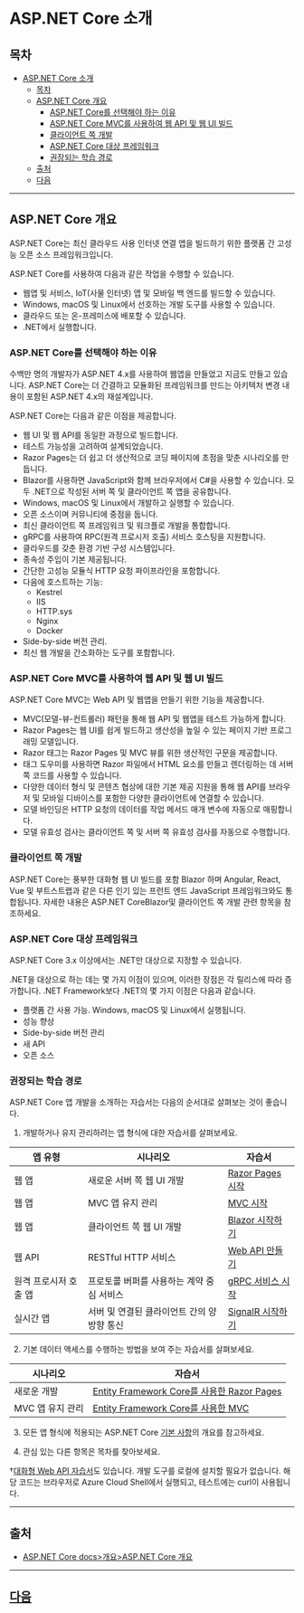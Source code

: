 # ASP.NET Core 소개

## 목차
- [ASP.NET Core 소개](#aspnet-core-소개)
  - [목차](#목차)
  - [ASP.NET Core 개요](#aspnet-core-개요)
    - [ASP.NET Core를 선택해야 하는 이유](#aspnet-core를-선택해야-하는-이유)
    - [ASP.NET Core MVC를 사용하여 웹 API 및 웹 UI 빌드](#aspnet-core-mvc를-사용하여-웹-api-및-웹-ui-빌드)
    - [클라이언트 쪽 개발](#클라이언트-쪽-개발)
    - [ASP.NET Core 대상 프레임워크](#aspnet-core-대상-프레임워크)
    - [권장되는 학습 경로](#권장되는-학습-경로)
  - [출처](#출처)
  - [다음](#다음)

---
## ASP.NET Core 개요

ASP.NET Core는 최신 클라우드 사용 인터넷 연결 앱을 빌드하기 위한 플랫폼 간 고성능 오픈 소스 프레임워크입니다.

ASP.NET Core를 사용하여 다음과 같은 작업을 수행할 수 있습니다.

 - 웹앱 및 서비스, IoT(사물 인터넷) 앱 및 모바일 백 엔드를 빌드할 수 있습니다.
 - Windows, macOS 및 Linux에서 선호하는 개발 도구를 사용할 수 있습니다.
 - 클라우드 또는 온-프레미스에 배포할 수 있습니다.
 - .NET에서 실행합니다.

### ASP.NET Core를 선택해야 하는 이유

수백만 명의 개발자가 ASP.NET 4.x를 사용하여 웹앱을 만들었고 지금도 만들고 있습니다. ASP.NET Core는 더 간결하고 모듈화된 프레임워크를 만드는 아키텍처 변경 내용이 포함된 ASP.NET 4.x의 재설계입니다.

ASP.NET Core는 다음과 같은 이점을 제공합니다.

 - 웹 UI 및 웹 API를 동일한 과정으로 빌드합니다.
 - 테스트 가능성을 고려하여 설계되었습니다.
 - Razor Pages는 더 쉽고 더 생산적으로 코딩 페이지에 초점을 맞춘 시나리오를 만듭니다.
 - Blazor를 사용하면 JavaScript와 함께 브라우저에서 C#을 사용할 수 있습니다. 모두 .NET으로 작성된 서버 쪽 및 클라이언트 쪽 앱을 공유합니다.
 - Windows, macOS 및 Linux에서 개발하고 실행할 수 있습니다.
 - 오픈 소스이며 커뮤니티에 중점을 둡니다.
 - 최신 클라이언트 쪽 프레임워크 및 워크플로 개발을 통합합니다.
 - gRPC를 사용하여 RPC(원격 프로시저 호출) 서비스 호스팅을 지원합니다.
 - 클라우드를 갖춘 환경 기반 구성 시스템입니다.
 - 종속성 주입이 기본 제공됩니다.
 - 간단한 고성능 모듈식 HTTP 요청 파이프라인을 포함합니다.
 - 다음에 호스트하는 기능:
    - Kestrel
    - IIS
    - HTTP.sys
    - Nginx
    - Docker
 - Side-by-side 버전 관리.
 - 최신 웹 개발을 간소화하는 도구를 포함합니다.

### ASP.NET Core MVC를 사용하여 웹 API 및 웹 UI 빌드

ASP.NET Core MVC는 Web API 및 웹앱을 만들기 위한 기능을 제공합니다.

 - MVC(모델-뷰-컨트롤러) 패턴을 통해 웹 API 및 웹앱을 테스트 가능하게 합니다.
 - Razor Pages는 웹 UI를 쉽게 빌드하고 생산성을 높일 수 있는 페이지 기반 프로그래밍 모델입니다.
 - Razor 태그는 Razor Pages 및 MVC 뷰를 위한 생산적인 구문을 제공합니다.
 - 태그 도우미를 사용하면 Razor 파일에서 HTML 요소를 만들고 렌더링하는 데 서버 쪽 코드를 사용할 수 있습니다.
 - 다양한 데이터 형식 및 콘텐츠 협상에 대한 기본 제공 지원을 통해 웹 API를 브라우저 및 모바일 디바이스를 포함한 다양한 클라이언트에 연결할 수 있습니다.
 - 모델 바인딩은 HTTP 요청의 데이터를 작업 메서드 매개 변수에 자동으로 매핑합니다.
 - 모델 유효성 검사는 클라이언트 쪽 및 서버 쪽 유효성 검사를 자동으로 수행합니다.

### 클라이언트 쪽 개발

ASP.NET Core는 풍부한 대화형 웹 UI 빌드를 포함 Blazor 하며 Angular, React, Vue 및 부트스트랩과 같은 다른 인기 있는 프런트 엔드 JavaScript 프레임워크와도 통합됩니다. 자세한 내용은 ASP.NET CoreBlazor및 클라이언트 쪽 개발 관련 항목을 참조하세요.

### ASP.NET Core 대상 프레임워크

ASP.NET Core 3.x 이상에서는 .NET만 대상으로 지정할 수 있습니다.

.NET을 대상으로 하는 데는 몇 가지 이점이 있으며, 이러한 장점은 각 릴리스에 따라 증가합니다. .NET Framework보다 .NET의 몇 가지 이점은 다음과 같습니다.

 - 플랫폼 간 사용 가능. Windows, macOS 및 Linux에서 실행됩니다.
 - 성능 향상
 - Side-by-side 버전 관리
 - 새 API
 - 오픈 소스

### 권장되는 학습 경로

ASP.NET Core 앱 개발을 소개하는 자습서는 다음의 순서대로 살펴보는 것이 좋습니다.

1. 개발하거나 유지 관리하려는 앱 형식에 대한 자습서를 살펴보세요.

| 앱 유형         | 시나리오                     | 자습서             |
|--------------|--------------------------|-----------------|
| 웹 앱          | 새로운 서버 쪽 웹 UI 개발         | [Razor Pages 시작](https://learn.microsoft.com/ko-kr/aspnet/core/tutorials/razor-pages/razor-pages-start?view=aspnetcore-8.0)  |
| 웹 앱          | MVC 앱 유지 관리              | [MVC 시작](https://learn.microsoft.com/ko-kr/aspnet/core/tutorials/first-mvc-app/start-mvc?view=aspnetcore-8.0)          |
| 웹 앱          | 클라이언트 쪽 웹 UI 개발          | [Blazor 시작하기](https://dotnet.microsoft.com/learn/aspnet/blazor-tutorial/intro)     |
| 웹 API        | RESTful HTTP 서비스         | [Web API 만들기](https://learn.microsoft.com/ko-kr/aspnet/core/tutorials/first-web-api?view=aspnetcore-8.0)    |
| 원격 프로시저 호출 앱 | 프로토콜 버퍼를 사용하는 계약 중심 서비스  | [gRPC 서비스 시작](https://learn.microsoft.com/ko-kr/aspnet/core/tutorials/grpc/grpc-start?view=aspnetcore-8.0)     |
| 실시간 앱        | 서버 및 연결된 클라이언트 간의 양방향 통신 | [SignalR 시작하기](https://learn.microsoft.com/ko-kr/aspnet/core/tutorials/signalr?view=aspnetcore-8.0)    |


2. 기본 데이터 액세스를 수행하는 방법을 보여 주는 자습서를 살펴보세요.

| 시나리오        | 자습서                                     |
|-------------|-----------------------------------------|
| 새로운 개발      | [Entity Framework Core를 사용한 Razor Pages](https://learn.microsoft.com/ko-kr/aspnet/core/data/ef-rp/intro?view=aspnetcore-8.0)  |
| MVC 앱 유지 관리 | [Entity Framework Core를 사용한 MVC](https://learn.microsoft.com/ko-kr/aspnet/core/data/ef-mvc/intro?view=aspnetcore-8.0)          |

3. 모든 앱 형식에 적용되는 ASP.NET Core [기본 사항](https://learn.microsoft.com/ko-kr/aspnet/core/fundamentals/?view=aspnetcore-8.0)의 개요를 참고하세요.

4. 관심 있는 다른 항목은 목차를 찾아보세요.

†[대화형 Web API 자습서](https://learn.microsoft.com/ko-kr/training/modules/build-web-api-net-core)도 있습니다. 개발 도구를 로컬에 설치할 필요가 없습니다. 해당 코드는 브라우저로 Azure Cloud Shell에서 실행되고, 테스트에는 curl이 사용됩니다.



---
## 출처
 - [ASP.NET Core docs>개요>ASP.NET Core 개요](https://learn.microsoft.com/ko-kr/aspnet/core/introduction-to-aspnet-core?view=aspnetcore-8.0)

---
## [다음](./04_CSharp_기초.md)



